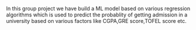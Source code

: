In this group project we have build a ML model based on various regression algorithms which is used to predict the probablity of getting admission in a university based on various factors like CGPA,GRE score,TOFEL score etc.
